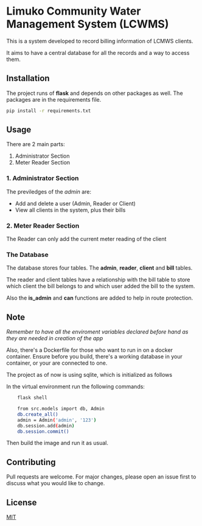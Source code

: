# Limuko Community Water Management System (LCWMS)

This is a system developed to record billing information of LCMWS clients.

It aims to have a central database for all the records and a way to access them.

## Installation

The project runs of **flask** and depends on other packages as well. The packages are in the requirements file.

<!-- Use the package manager [pip](https://pip.pypa.io/en/stable/) to install foobar. -->

```bash
pip install -r requirements.txt
```

## Usage

There are 2 main parts:

1. Administrator Section
2. Meter Reader Section

### 1. Administrator Section

The previledges of the _admin_ are:

- Add and delete a user (Admin, Reader or Client)
- View all clients in the system, plus their bills

### 2. Meter Reader Section

The Reader can only add the current meter reading of the client

### The Database

The database stores four tables. The **admin**, **reader**, **client** and **bill** tables.

The reader and client tables have a relationship with the bill table to store which client the bill belongs to and which user added the bill to the system.

Also the **is_admin** and **can** functions are added to help in route protection.

## Note

_Remember to have all the enviroment variables declared before hand as they are needed in creation of the app_

Also, there's a Dockerfile for those who want to run in on a docker container. Ensure before you build, there's a working database in your container, or your are connected to one.

The project as of now is using sqlite, which is initialized as follows

In the virtual environment run the following commands:

```bash
    flask shell
```

```bash
    from src.models import db, Admin
    db.create_all()
    admin = Admin('admin', '123')
    db.session.add(admin)
    db.session.commit()
```

Then build the image and run it as usual.

## Contributing

Pull requests are welcome. For major changes, please open an issue first
to discuss what you would like to change.

## License

[MIT](https://choosealicense.com/licenses/mit/)
